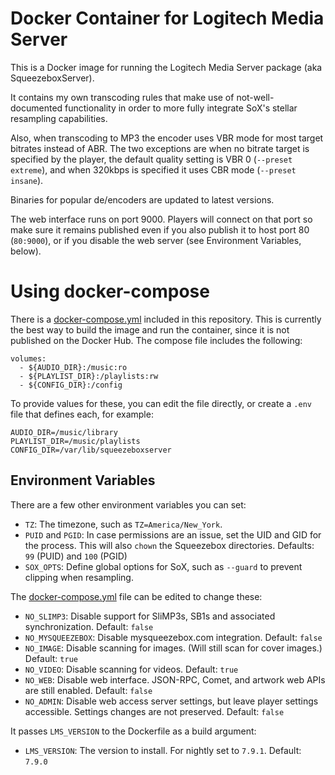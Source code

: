 # Docker Container for Logitech Media Server

This is a Docker image for running the Logitech Media Server package
(aka SqueezeboxServer).

It contains my own transcoding rules that make use of not-well-documented functionality in order to more fully integrate SoX's stellar resampling capabilities.

Also, when transcoding to MP3 the encoder uses VBR mode for most target bitrates instead of ABR. The two exceptions are when no bitrate target is specified by the player, the default quality setting is VBR 0 (`--preset extreme`), and when 320kbps is specified it uses CBR mode (`--preset insane`).

Binaries for popular de/encoders are updated to latest versions.

The web interface runs on port 9000. Players will connect on that port so make sure it remains published even if you also publish it to host port 80 (`80:9000`), or if you disable the web server (see Environment Variables, below).

Using docker-compose
====================

There is a [docker-compose.yml][] included in this repository. This is currently the best way to build the image and run the container, since it is not published on the Docker Hub. The compose file includes the following:

    volumes:
      - ${AUDIO_DIR}:/music:ro
      - ${PLAYLIST_DIR}:/playlists:rw
      - ${CONFIG_DIR}:/config

To provide values for these, you can edit the file directly, or create a `.env` file that defines each, for example:

    AUDIO_DIR=/music/library
    PLAYLIST_DIR=/music/playlists
    CONFIG_DIR=/var/lib/squeezeboxserver

Environment Variables
---------------------

There are a few other environment variables you can set:

* `TZ`: The timezone, such as `TZ=America/New_York`.
* `PUID` and `PGID`: In case permissions are an issue, set the UID and GID for the process. This will also `chown` the Squeezebox directories. Defaults: `99` (PUID) and `100` (PGID)
* `SOX_OPTS`: Define global options for SoX, such as `--guard` to prevent clipping when resampling.

The [docker-compose.yml][] file can be edited to change these:

* `NO_SLIMP3`: Disable support for SliMP3s, SB1s and associated synchronization. Default: `false`
* `NO_MYSQUEEZEBOX`: Disable mysqueezebox.com integration. Default: `false`
* `NO_IMAGE`: Disable scanning for images. (Will still scan for cover images.) Default: `true`
* `NO_VIDEO`: Disable scanning for videos. Default: `true`
* `NO_WEB`: Disable web interface. JSON-RPC, Comet, and artwork web APIs are still enabled. Default: `false`
* `NO_ADMIN`: Disable web access server settings, but leave player settings accessible. Settings changes are not preserved. Default: `false`

It passes `LMS_VERSION` to the Dockerfile as a build argument:
* `LMS_VERSION`: The version to install. For nightly set to `7.9.1`. Default: `7.9.0`
    
[docker-compose.yml]: docker-compose.yml